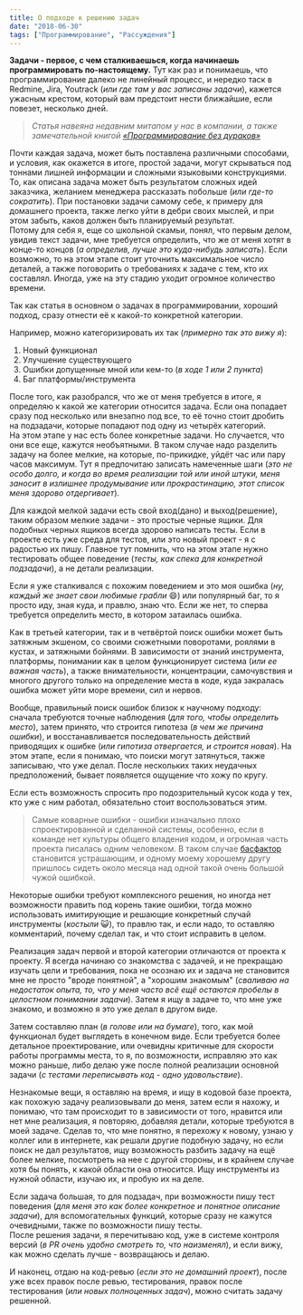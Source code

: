 ```yaml
---
title: О подходе к решению задач
date: "2018-06-30"
tags: ["Программирование", "Рассуждения"]
---
```


**Задачи - первое, с чем сталкиваешься, когда начинаешь программировать по-настоящему.** Тут как раз и понимаешь, что программирование далеко не линейный процесс, и нередко таск в Redmine, Jira, Youtrack (_или где там у вас записаны задачи_), кажется ужасным крестом, который вам предстоит нести ближайшие, если повезет, несколько дней.

> _Статья навеяна недавним митапом у нас в компании, а также замечательной книгой [«Программирование без дураков»](https://www.piter.com/collection/bestsellery-oreilly/product/programmirovanie-bez-durakov)_

Почти каждая задача, может быть поставлена различными способами, и условия, как окажется в итоге, простой задачи, могут скрываться под тоннами лишней информации и сложными языковыми конструкциями. То, как описана задача может быть результатом сложных идей заказчика, желанием менеджера рассказать побольше (_или где-то сократить_). При постановки задачи самому себе, к примеру для домашнего проекта, также легко уйти в дебри своих мыслей, и при этом забыть, каков должен быть планируемый результат.  
Потому для себя я, еще со школьной скамьи, понял, что первым делом, увидив текст задачи, мне требуется определить, что же от меня хотят в конце-то концов (_а определив, лучше это куда-нибудь записать_). Если возможно, то на этом этапе стоит уточнить максимальное число деталей, а также поговорить о требованиях к задаче с тем, кто их составлял. Иногда, уже на эту стадию уходит огромное количество времени.

Так как статья в основном о задачах в программировании, хороший подход, сразу отнести её к какой-то конкретной категории.

Например, можно категоризировать их так (_примерно так это вижу я_):

1.  Новый функционал
2.  Улучшение существующего
3.  Ошибки допущенные мной или кем-то (_в ходе 1 или 2 пункта_)
4.  Баг платформы/инструмента

После того, как разобрался, что же от меня требуется в итоге, я определяю к какой же категории относится задача. Если она попадает сразу под несколько или внезапно под все, то её точно стоит дробить на подзадачи, которые попадают под одну из четырёх категорий.  
На этом этапе у нас есть более конкретные задачи. Но случается, что они все еще, кажутся необъятными. В таком случае надо разделить задачу на более мелкие, на которые, по-прикидке, уйдёт час или пару часов максимум. Тут я предпочитаю записать намеченные шаги (_это не особо долго, и когда во время реализации той или иной штуки, меня заносит в излишнее продумывание или прокрастинацию, этот список меня здорово отдергивает_).

Для каждой мелкой задачи есть свой вход(дано) и выход(решение), таким образом мелкие задачи - это простые черные ящики. Для подобных черных ящиков всегда здорово написать тесты. Если в проекте есть уже среда для тестов, или это новый проект - я с радостью их пишу. Главное тут помнить, что на этом этапе нужно тестировать общее поведение (_тесты, как спека для конкретной подзадачи_), а не детали реализации.

Если я уже сталкивался с похожим поведением и это моя ошибка (_ну, каждый же знает свои любимые грабли_ :smile:) или популярный баг, то я просто иду, зная куда, и правлю, знаю что. Если же нет, то сперва требуется определить место, в котором затаилась ошибка.

Как в третьей категории, так и в четвёртой поиск ошибки может быть затяжным экшеном, со своими сюжетными поворотами, роялями в кустах, и затяжными бойнями. В зависимости от знаний инструмента, платформы, понимании как в целом функционирует система (_или ее важная часть_), а также внимательности, концентрации, самочувствия и многого другого только на определение места в коде, куда закралась ошибка может уйти море времени, сил и нервов.

Вообще, правильный поиск ошибок близок к научному подходу: сначала требуются точные наблюдения (_для того, чтобы определить место_), затем принято, что строится гипотеза (_в чем же причина ошибки_), и восстанавливается последовательность действий приводящих к ошибке (_или гипотиза отвергается, и строится новая_). На этом этапе, если я понимаю, что поиски могут затянуться, также записываю, что уже делал. После нескольких таких неудачных предположений, бывает появляется ощущение что хожу по кругу.

Если есть возможность спросить про подозрительный кусок кода у тех, кто уже с ним работал, обязательно стоит воспользоваться этим.

> Самые коварные ошибки - ошибки изначально плохо спроектированной и сделанной системы, особенно, если в команде нет культуры общего владения кодом, и огромная часть проекта писалась одним человеком. В таком случае [басфактор](https://ru.wikipedia.org/wiki/%D0%A4%D0%B0%D0%BA%D1%82%D0%BE%D1%80_%D0%B0%D0%B2%D1%82%D0%BE%D0%B1%D1%83%D1%81%D0%B0) становится устрашающим, и одному моему хорошему другу пришлось сидеть около месяца над одной такой очень большой чужой ошибкой.

Некоторые ошибки требуют комплексного решения, но иногда нет возможности править под корень такие ошибки, тогда можно использовать имитирующие и решающие конкретный случай инструменты (_костыли_ :smiley_cat:), то правлю так, и если надо, то оставляю комментарий, почему сделал так, и что стоит исправить в целом.

Реализация задач первой и второй категории отличаются от проекта к проекту. Я всегда начинаю со знакомства с задачей, и не прекращаю изучать цели и требования, пока не осознаю их и задача не становится мне не просто "вроде понятной", а "хорошим знакомым" (_сваливаю на недостаток опыта, то, что у меня часто всё ещё остаются пробелы в целостном понимании задачи_). Затем я ищу в задаче то, что мне уже знакомо, и возможно я это уже делал в другом виде.

Затем составляю план (_в голове или на бумаге_), того, как мой функционал будет выглядеть в конечном виде. Если требуется более детальное проектирование, или очевидны критичные для скорости работы программы места, то я, по возможности, исправляю это как можно раньше, либо делаю уже после полной реализации основной задачи (_с тестами переписывать код - одно удовольствие_).

Незнакомые вещи, я оставляю на время, и ищу в кодовой базе проекта, как похожую задачу реализовывали до меня, затем если я нахожу, и понимаю, что там происходит то в зависимости от того, нравится или нет мне реализация, я повторяю, добавляя детали, которые требуются в моей задаче. Сделав то, что мне понятно, я перехожу к новому, узнаю у коллег или в интернете, как решали другие подобную задачу, но если поиск не дал результатов, ищу возможность разбить задачу на ещё более мелкие, посмотреть на нее с другой стороны, и в крайнем случае хотя бы понять, к какой области она относится. Ищу инструменты из нужной области, изучаю их, и пробую их на деле.

Если задача большая, то для подзадач, при возможности пишу тест поведения (_для меня это как более конкретное и понятное описание задачи_), для вспомогательных функций, которые сразу не кажутся очевидными, также по возможности пишу тесты.  
После решения задачи, я перечитываю код, уже в системе контроля версий (_в PR очень удобно смотреть то, что наизменял_), и если вижу, как можно сделать лучше - возвращаюсь и делаю.

И наконец, отдаю на код-ревью (_если это не домашний проект_), после уже всех правок после ревью, тестирования, правок после тестирования (_или новых полноценных задач_), можно считать задачу решенной.
